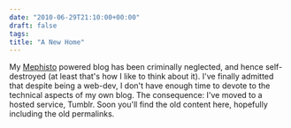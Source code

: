 ```yaml
---
date: "2010-06-29T21:10:00+00:00"
draft: false
tags: 
title: "A New Home"
---
```

<p>My <a href="http://www.mephistoblog.com/">Mephisto</a> powered blog has been criminally neglected, and hence self-destroyed (at least that's how I like to think about it). I've finally admitted that despite being a web-dev, I don't have enough time to devote to the technical aspects of my own blog. The consequence: I've moved to a hosted service, Tumblr. Soon you'll find the old content here, hopefully including the old permalinks.</p> 